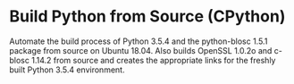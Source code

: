# Build Python from Source (CPython)

Automate the build process of Python 3.5.4 and the python-blosc 1.5.1 package from source on Ubuntu 18.04. Also builds OpenSSL 1.0.2o and c-blosc 1.14.2 from source and creates the appropriate links for the freshly built Python 3.5.4 environment.